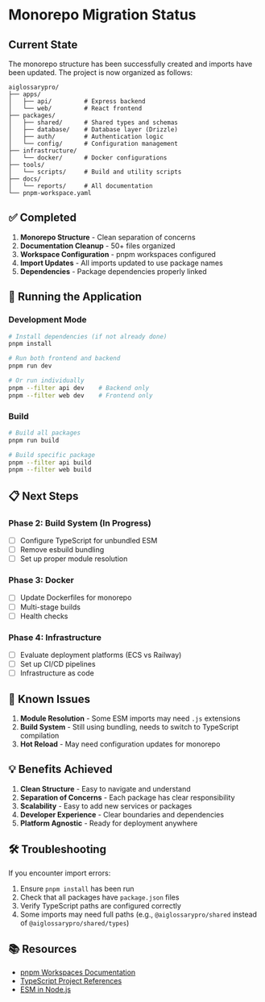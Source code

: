 # Monorepo Migration Status

## Current State

The monorepo structure has been successfully created and imports have been updated. The project is now organized as follows:

```
aiglossarypro/
├── apps/
│   ├── api/         # Express backend
│   └── web/         # React frontend
├── packages/
│   ├── shared/      # Shared types and schemas
│   ├── database/    # Database layer (Drizzle)
│   ├── auth/        # Authentication logic
│   └── config/      # Configuration management
├── infrastructure/
│   └── docker/      # Docker configurations
├── tools/
│   └── scripts/     # Build and utility scripts
├── docs/
│   └── reports/     # All documentation
└── pnpm-workspace.yaml
```

## ✅ Completed

1. **Monorepo Structure** - Clean separation of concerns
2. **Documentation Cleanup** - 50+ files organized
3. **Workspace Configuration** - pnpm workspaces configured
4. **Import Updates** - All imports updated to use package names
5. **Dependencies** - Package dependencies properly linked

## 🚀 Running the Application

### Development Mode

```bash
# Install dependencies (if not already done)
pnpm install

# Run both frontend and backend
pnpm run dev

# Or run individually
pnpm --filter api dev    # Backend only
pnpm --filter web dev    # Frontend only
```

### Build

```bash
# Build all packages
pnpm run build

# Build specific package
pnpm --filter api build
pnpm --filter web build
```

## 📋 Next Steps

### Phase 2: Build System (In Progress)
- [ ] Configure TypeScript for unbundled ESM
- [ ] Remove esbuild bundling
- [ ] Set up proper module resolution

### Phase 3: Docker
- [ ] Update Dockerfiles for monorepo
- [ ] Multi-stage builds
- [ ] Health checks

### Phase 4: Infrastructure
- [ ] Evaluate deployment platforms (ECS vs Railway)
- [ ] Set up CI/CD pipelines
- [ ] Infrastructure as code

## 🔧 Known Issues

1. **Module Resolution** - Some ESM imports may need `.js` extensions
2. **Build System** - Still using bundling, needs to switch to TypeScript compilation
3. **Hot Reload** - May need configuration updates for monorepo

## 💡 Benefits Achieved

1. **Clean Structure** - Easy to navigate and understand
2. **Separation of Concerns** - Each package has clear responsibility
3. **Scalability** - Easy to add new services or packages
4. **Developer Experience** - Clear boundaries and dependencies
5. **Platform Agnostic** - Ready for deployment anywhere

## 🛠 Troubleshooting

If you encounter import errors:
1. Ensure `pnpm install` has been run
2. Check that all packages have `package.json` files
3. Verify TypeScript paths are configured correctly
4. Some imports may need full paths (e.g., `@aiglossarypro/shared` instead of `@aiglossarypro/shared/types`)

## 📚 Resources

- [pnpm Workspaces Documentation](https://pnpm.io/workspaces)
- [TypeScript Project References](https://www.typescriptlang.org/docs/handbook/project-references.html)
- [ESM in Node.js](https://nodejs.org/api/esm.html)